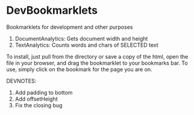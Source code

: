 DevBookmarklets
=========================

Bookmarklets for development and other purposes

1. DocumentAnalytics: Gets document width and height
2. TextAnalytics: Counts words and chars of SELECTED text

To install, just pull from the directory or save a copy of the html, 
open the file in your browser, and drag the bookmarklet to your 
bookmarks bar. 
To use, simply click on the bookmark for the page you are on.

DEVNOTES:
1. Add padding to bottom
2. Add offsetHeight
3. Fix the closing bug